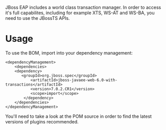 JBoss EAP includes a world class transaction manager. In order to access it's full capabilites, including for example XTS, WS-AT and WS-BA, you need to use the JBossTS APIs.
 
Usage
=====

To use the BOM, import into your dependency management:

    <dependencyManagement>
        <dependencies>
	    <dependency>
	       <groupId>org.jboss.spec</groupId>
               <artifactId>jboss-javaee-web-6.0-with-transactions</artifactId>
               <version>7.0.2.CR1</version>
               <scope>import</scope>
            </dependency>
        </dependencies>
    </dependencyManagement> 

You'll need to take a look at the POM source in order to find the latest versions of plugins recommended.
